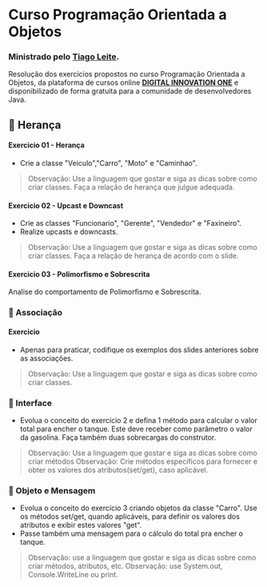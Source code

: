# Curso Programação Orientada a Objetos
### Ministrado pelo [Tiago Leite](https://github.com/tlcdio).

Resolução dos exercícios propostos no curso Programação Orientada a Objetos, da plataforma de cursos online **[DIGITAL INNOVATION ONE](https://dio.me/sign-up?ref=5ELSE53ECK)** e disponibilizado de forma gratuita para a comunidade de desenvolvedores Java.

## 🔸 Herança
#### Exercicio 01 - Herança
* Crie a classe "Veiculo","Carro", "Moto" e "Caminhao".
> Observação: Use a linguagem que gostar e siga as dicas sobre como criar classes. Faça a relação de herança que julgue adequada.

#### Exercicio 02 - Upcast e Downcast
* Crie as classes "Funcionario", "Gerente", "Vendedor" e "Faxineiro".
* Realize upcasts e downcasts.
> Observação: Use a linguagem que gostar e siga as dicas sobre como criar classes. Faça a relação de herança de acordo com o slide.

#### Exercicio 03 - Polimorfismo e Sobrescrita
Analise do comportamento de Polimorfismo e Sobrescrita.

### 🔸 Associação

#### Exercicio
* Apenas para praticar, codifique os exemplos dos slides anteriores sobre as associações.
> Observação: Use a linguagem que gostar e siga as dicas sobre como criar classes.

### 🔸 Interface
* Evolua o conceito do exercício 2 e defina 1 método para calcular o valor total  para encher o tanque. Este deve receber como parâmetro o valor da gasolina. Faça também duas sobrecargas do construtor.

> Observação: Use a linguagem que gostar e siga as dicas sobre como criar métodos
> Observação: Crie métodos específicos para fornecer e obter os valores dos atributos(set/get), caso aplicável. 

### 🔸 Objeto e Mensagem
* Evolua o conceito do exercício 3 criando objetos da classe "Carro". Use os métodos set/get, quando aplicáveis, para definir os valores dos atributos e exibir estes valores "get". 
* Passe também uma mensagem para o cálculo do total pra encher o tanque.

> Observação: use a linguagem que gostar e siga as dicas sobre como criar métodos, atributos, etc.
> Observação: use System.out, Console.WriteLine ou print.


